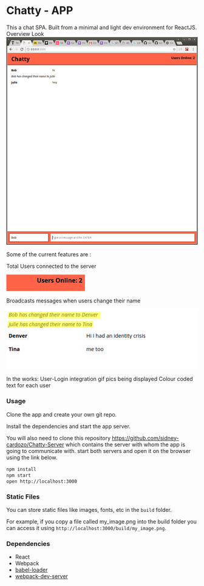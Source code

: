 Chatty - APP
=====================

This a chat SPA. Built from a minimal and light dev environment for ReactJS.
Overview Look
!["Overview"](https://github.com/sidney-cardozo/Chatty-App/blob/master/screenshots/HelloReact.png)

Some of the current features are :

Total Users connected to the server

!["Current users"](https://github.com/sidney-cardozo/Chatty-App/blob/master/screenshots/Selection_002.png)

Broadcasts messages when users change their name

!["Broadcast messages"](https://github.com/sidney-cardozo/Chatty-App/blob/master/screenshots/Selection_003.png)


In the works:
User-Login integration
gif pics being displayed
Colour coded text for each user


### Usage

Clone the app and create your own git repo.

Install the dependencies and start the app server.

You will also need to clone this repository https://github.com/sidney-cardozo/Chatty-Server which contains the server with whom the app is going to communicate with. start both servers and open it on the browser using the link below.

```
npm install
npm start
open http://localhost:3000
```

### Static Files

You can store static files like images, fonts, etc in the `build` folder.

For example, if you copy a file called my_image.png into the build folder you can access it using `http://localhost:3000/build/my_image.png`.


### Dependencies

* React
* Webpack
* [babel-loader](https://github.com/babel/babel-loader)
* [webpack-dev-server](https://github.com/webpack/webpack-dev-server)
